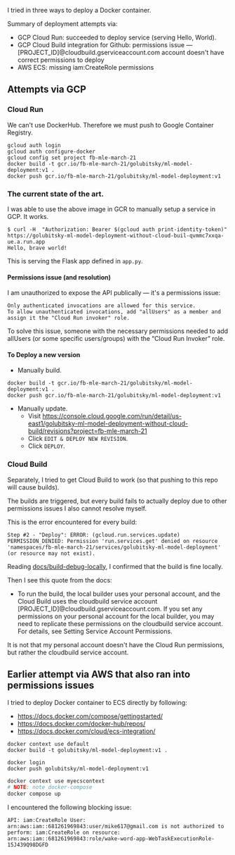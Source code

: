 I tried in three ways to deploy a Docker container.

Summary of deployment attempts via:

- GCP Cloud Run: succeeded to deploy service (serving Hello, World).
- GCP Cloud Build integration for Github: permissions issue — [PROJECT_ID]@cloudbuild.gserviceaccount.com account doesn't have correct permissions to deploy
- AWS ECS: missing iam:CreateRole permissions

## Attempts via GCP

### Cloud Run

We can't use DockerHub. Therefore we must push to Google Container Registry.

```
gcloud auth login
gcloud auth configure-docker
gcloud config set project fb-mle-march-21
docker build -t gcr.io/fb-mle-march-21/golubitsky/ml-model-deployment:v1 .
docker push gcr.io/fb-mle-march-21/golubitsky/ml-model-deployment:v1
```

### The current state of the art.

I was able to use the above image in GCR to manually setup a service in GCP. It works.

```
$ curl -H  "Authorization: Bearer $(gcloud auth print-identity-token)" https://golubitsky-ml-model-deployment-without-cloud-buil-qvmmc7xxqa-ue.a.run.app
Hello, brave world!
```

This is serving the Flask app defined in `app.py`.

#### Permissions issue (and resolution)

I am unauthorized to expose the API publically — it's a permissions issue:

```
Only authenticated invocations are allowed for this service.
To allow unauthenticated invocations, add "allUsers" as a member and assign it the "Cloud Run invoker" role.
```

To solve this issue, someone with the necessary permissions needed to add allUsers (or some specific users/groups) with the “Cloud Run Invoker” role.

#### To Deploy a new version

- Manually build.

```
docker build -t gcr.io/fb-mle-march-21/golubitsky/ml-model-deployment:v1 .
docker push gcr.io/fb-mle-march-21/golubitsky/ml-model-deployment:v1
```

- Manually update.
  - Visit https://console.cloud.google.com/run/detail/us-east1/golubitsky-ml-model-deployment-without-cloud-build/revisions?project=fb-mle-march-21
  - Click `EDIT & DEPLOY NEW REVISION`.
  - Click `DEPLOY`.

### Cloud Build

Separately, I tried to get Cloud Build to work (so that pushing to this repo will cause builds).

The builds are triggered, but every build fails to actually deploy due to other permissions issues I also cannot resolve myself.

This is the error encountered for every build:

```
Step #2 - "Deploy": ERROR: (gcloud.run.services.update) PERMISSION_DENIED: Permission 'run.services.get' denied on resource 'namespaces/fb-mle-march-21/services/golubitsky-ml-model-deployment' (or resource may not exist).
```

Reading [docs/build-debug-locally](https://cloud.google.com/build/docs/build-debug-locally), I confirmed that the build is fine locally.

Then I see this quote from the docs:

- To run the build, the local builder uses your personal account, and the Cloud Build uses the cloudbuild service account [PROJECT_ID]@cloudbuild.gserviceaccount.com. If you set any permissions on your personal account for the local builder, you may need to replicate these permissions on the cloudbuild service account. For details, see Setting Service Account Permissions.

It is not that my personal account doesn't have the Cloud Run permissions, but rather the cloudbuild service account.

## Earlier attempt via AWS that also ran into permissions issues

I tried to deploy Docker container to ECS directly by following:

- https://docs.docker.com/compose/gettingstarted/
- https://docs.docker.com/docker-hub/repos/
- https://docs.docker.com/cloud/ecs-integration/

```
docker context use default
docker build -t golubitsky/ml-model-deployment:v1 .
```

```
docker login
docker push golubitsky/ml-model-deployment:v1
```

```sh
docker context use myecscontext
# NOTE: note docker-compose
docker compose up
```

I encountered the following blocking issue:

```
API: iam:CreateRole User: arn:aws:iam::681261969843:user/mike617@gmail.com is not authorized to perform: iam:CreateRole on resource: arn:aws:iam::681261969843:role/wake-word-app-WebTaskExecutionRole-15J439Q98DGFD
```
